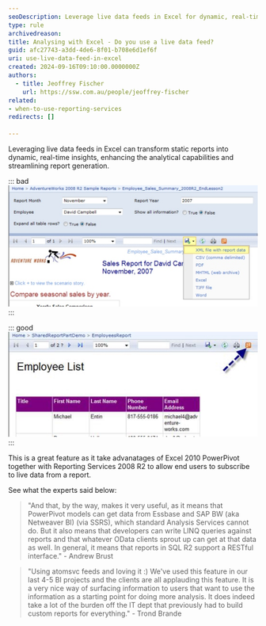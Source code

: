 ```yaml
---
seoDescription: Leverage live data feeds in Excel for dynamic, real-time reporting and streamlined analytics
type: rule
archivedreason:
title: Analysing with Excel - Do you use a live data feed?
guid: afc27743-a3dd-4de6-8f01-b708e6d1ef6f
uri: use-live-data-feed-in-excel
created: 2024-09-16T09:10:00.0000000Z
authors: 
  - title: Jeoffrey Fischer
    url: https://ssw.com.au/people/jeoffrey-fischer
related:
- when-to-use-reporting-services
redirects: []

---
```


Leveraging live data feeds in Excel can transform static reports into dynamic, real-time insights, enhancing the analytical capabilities and streamlining report generation.

<!--endintro-->

::: bad  
![Figure: Bad example - Static data that will need to be re-exported](ExcelData.jpg)  
:::

::: good  
![Figure: Good example - As the data is always live](LiveData.jpg)
:::

This is a great feature as it take advanatages of Excel 2010 PowerPivot together with Reporting Services 2008 R2 to allow end users to subscribe to live data from a report.

See what the experts said below:

> "And that, by the way, makes it very useful, as it means that PowerPivot models can get data from Essbase and SAP BW (aka Netweaver BI) (via SSRS), which standard Analysis Services cannot do. But it also means that developers can write LINQ queries against reports and that whatever OData clients sprout up can get at that data as well. In general, it means that reports in SQL R2 support a RESTful interface."
> \- Andrew Brust

> "Using atomsvc feeds and loving it :)
> We've used this feature in our last 4-5 BI projects and the clients are all applauding this feature. It is a very nice way of surfacing information to users that want to use the information as a starting point for doing more analysis. It does indeed take a lot of the burden off the IT dept that previously had to build custom reports for everything."
> \- Trond Brande